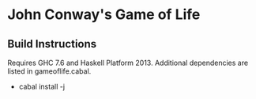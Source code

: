# John Conway's Game of Life

## Build Instructions
Requires GHC 7.6 and Haskell Platform 2013.  Additional dependencies are listed in gameoflife.cabal.

* cabal install -j
